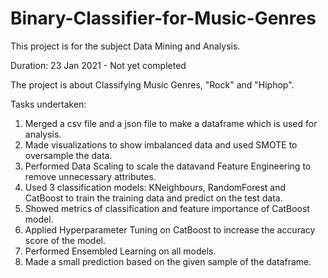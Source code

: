 # Binary-Classifier-for-Music-Genres
This project is for the subject Data Mining and Analysis.

Duration: 23 Jan 2021 - Not yet completed

The project is about Classifying Music Genres, "Rock" and "Hiphop". 

Tasks undertaken:
1. Merged a csv file and a json file to make a dataframe which is used for analysis.
2. Made visualizations to show imbalanced data and used SMOTE to oversample the data.
3. Performed Data Scaling to scale the datavand Feature Engineering to remove unnecessary attributes.
4. Used 3 classification models: KNeighbours, RandomForest and CatBoost to train the training data and predict on the test data.
5. Showed metrics of classification and feature importance of CatBoost model.
6. Applied Hyperparameter Tuning on CatBoost to increase the accuracy score of the model.
7. Performed Ensembled Learning on all models.
8. Made a small prediction based on the given sample of the dataframe.

